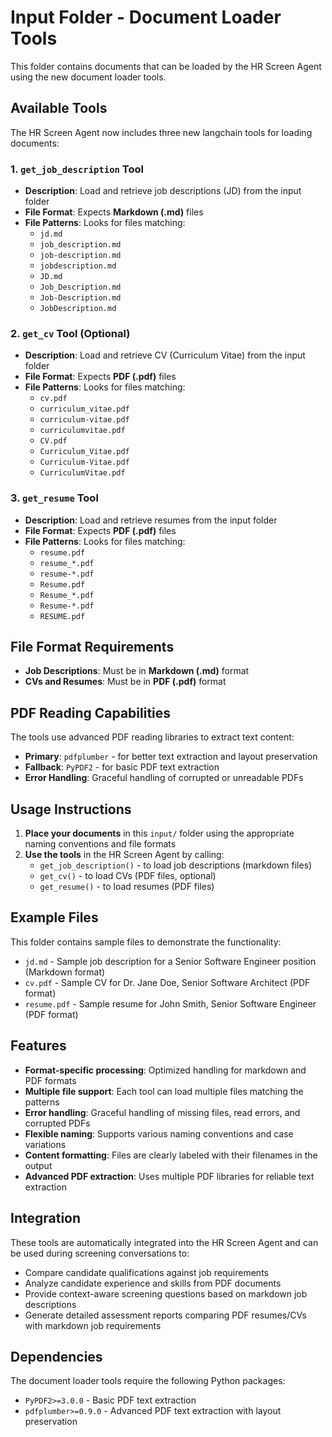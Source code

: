 # Input Folder - Document Loader Tools

This folder contains documents that can be loaded by the HR Screen Agent using the new document loader tools.

## Available Tools

The HR Screen Agent now includes three new langchain tools for loading documents:

### 1. `get_job_description` Tool
- **Description**: Load and retrieve job descriptions (JD) from the input folder
- **File Format**: Expects **Markdown (.md)** files
- **File Patterns**: Looks for files matching:
  - `jd.md`
  - `job_description.md`
  - `job-description.md`
  - `jobdescription.md`
  - `JD.md`
  - `Job_Description.md`
  - `Job-Description.md`
  - `JobDescription.md`

### 2. `get_cv` Tool (Optional)
- **Description**: Load and retrieve CV (Curriculum Vitae) from the input folder
- **File Format**: Expects **PDF (.pdf)** files
- **File Patterns**: Looks for files matching:
  - `cv.pdf`
  - `curriculum_vitae.pdf`
  - `curriculum-vitae.pdf`
  - `curriculumvitae.pdf`
  - `CV.pdf`
  - `Curriculum_Vitae.pdf`
  - `Curriculum-Vitae.pdf`
  - `CurriculumVitae.pdf`

### 3. `get_resume` Tool
- **Description**: Load and retrieve resumes from the input folder
- **File Format**: Expects **PDF (.pdf)** files
- **File Patterns**: Looks for files matching:
  - `resume.pdf`
  - `resume_*.pdf`
  - `resume-*.pdf`
  - `Resume.pdf`
  - `Resume_*.pdf`
  - `Resume-*.pdf`
  - `RESUME.pdf`

## File Format Requirements

- **Job Descriptions**: Must be in **Markdown (.md)** format
- **CVs and Resumes**: Must be in **PDF (.pdf)** format

## PDF Reading Capabilities

The tools use advanced PDF reading libraries to extract text content:
- **Primary**: `pdfplumber` - for better text extraction and layout preservation
- **Fallback**: `PyPDF2` - for basic PDF text extraction
- **Error Handling**: Graceful handling of corrupted or unreadable PDFs

## Usage Instructions

1. **Place your documents** in this `input/` folder using the appropriate naming conventions and file formats
2. **Use the tools** in the HR Screen Agent by calling:
   - `get_job_description()` - to load job descriptions (markdown files)
   - `get_cv()` - to load CVs (PDF files, optional)
   - `get_resume()` - to load resumes (PDF files)

## Example Files

This folder contains sample files to demonstrate the functionality:
- `jd.md` - Sample job description for a Senior Software Engineer position (Markdown format)
- `cv.pdf` - Sample CV for Dr. Jane Doe, Senior Software Architect (PDF format)
- `resume.pdf` - Sample resume for John Smith, Senior Software Engineer (PDF format)

## Features

- **Format-specific processing**: Optimized handling for markdown and PDF formats
- **Multiple file support**: Each tool can load multiple files matching the patterns
- **Error handling**: Graceful handling of missing files, read errors, and corrupted PDFs
- **Flexible naming**: Supports various naming conventions and case variations
- **Content formatting**: Files are clearly labeled with their filenames in the output
- **Advanced PDF extraction**: Uses multiple PDF libraries for reliable text extraction

## Integration

These tools are automatically integrated into the HR Screen Agent and can be used during screening conversations to:
- Compare candidate qualifications against job requirements
- Analyze candidate experience and skills from PDF documents
- Provide context-aware screening questions based on markdown job descriptions
- Generate detailed assessment reports comparing PDF resumes/CVs with markdown job requirements

## Dependencies

The document loader tools require the following Python packages:
- `PyPDF2>=3.0.0` - Basic PDF text extraction
- `pdfplumber>=0.9.0` - Advanced PDF text extraction with layout preservation